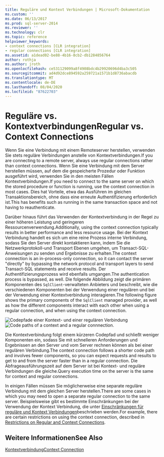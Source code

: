```yaml
---
title: Reguläre und Kontext Verbindungen | Microsoft-Dokumentation
ms.custom: ''
ms.date: 06/13/2017
ms.prod: sql-server-2014
ms.reviewer: ''
ms.technology: clr
ms.topic: reference
helpviewer_keywords:
- context connections [CLR integration]
- regular connections [CLR integration]
ms.assetid: a1dead02-be88-4b16-8cb2-db1284856764
author: rothja
ms.author: jroth
ms.openlocfilehash: ce531129099a8f4908bdc4b29920696d4ba3c505
ms.sourcegitcommit: ad4d92dce894592a259721a1571b1d8736abacdb
ms.translationtype: MT
ms.contentlocale: de-DE
ms.lasthandoff: 08/04/2020
ms.locfileid: "87622703"
---
```

# <a name="regular-vs-context-connections"></a><span data-ttu-id="624a6-102">Reguläre vs. Kontextverbindungen</span><span class="sxs-lookup"><span data-stu-id="624a6-102">Regular vs. Context Connections</span></span>
  <span data-ttu-id="624a6-103">Wenn Sie eine Verbindung mit einem Remoteserver herstellen, verwenden Sie stets reguläre Verbindungen anstelle von Kontextverbindungen.</span><span class="sxs-lookup"><span data-stu-id="624a6-103">If you are connecting to a remote server, always use regular connections rather than context connections.</span></span> <span data-ttu-id="624a6-104">Wenn Sie eine Verbindung mit dem Server herstellen müssen, auf dem die gespeicherte Prozedur oder Funktion ausgeführt wird, verwenden Sie in den meisten Fällen Kontextverbindungen.</span><span class="sxs-lookup"><span data-stu-id="624a6-104">If you need to connect to the same server on which the stored procedure or function is running, use the context connection in most cases.</span></span> <span data-ttu-id="624a6-105">Dies hat Vorteile, etwa das Ausführen im gleichen Transaktionsbereich, ohne dass eine erneute Authentifizierung erforderlich ist.</span><span class="sxs-lookup"><span data-stu-id="624a6-105">This has benefits such as running in the same transaction space and not having to reauthenticate.</span></span>  
  
 <span data-ttu-id="624a6-106">Darüber hinaus führt das Verwenden der Kontextverbindung in der Regel zu einer höheren Leistung und geringeren Ressourcenverwendung.</span><span class="sxs-lookup"><span data-stu-id="624a6-106">Additionally, using the context connection typically results in better performance and less resource usage.</span></span> <span data-ttu-id="624a6-107">Bei der Kontext Verbindung handelt es sich um eine reine Prozess interne Verbindung, sodass Sie den Server direkt kontaktieren kann, indem Sie die Netzwerkprotokoll-und Transport Ebenen umgehen, um Transact-SQL-Anweisungen zu senden und Ergebnisse zu erhalten.</span><span class="sxs-lookup"><span data-stu-id="624a6-107">The context connection is an in-process-only connection, so it can contact the server "directly" by bypassing the network protocol and transport layers to send Transact-SQL statements and receive results.</span></span> <span data-ttu-id="624a6-108">Der Authentifizierungsprozess wird ebenfalls umgangen.</span><span class="sxs-lookup"><span data-stu-id="624a6-108">The authentication process is bypassed, as well.</span></span> <span data-ttu-id="624a6-109">Die folgende Abbildung zeigt die primären Komponenten des `SqlClient`-verwalteten Anbieters und beschreibt, wie die verschiedenen Komponenten bei der Verwendung einer regulären und bei der Verwendung einer Kontextverbindung interagieren.</span><span class="sxs-lookup"><span data-stu-id="624a6-109">The following figure shows the primary components of the `SqlClient` managed provider, as well as how the different components interact with each other when using a regular connection, and when using the context connection.</span></span>  
  
 <span data-ttu-id="624a6-110">![Codepfade einer Kontext- und einer regulären Verbindung](../../../database-engine/dev-guide/media/clrintdataaccess.gif "Codepfade einer Kontext- und einer regulären Verbindung")</span><span class="sxs-lookup"><span data-stu-id="624a6-110">![Code paths of a context and a regular connnection.](../../../database-engine/dev-guide/media/clrintdataaccess.gif "Code paths of a context and a regular connnection.")</span></span>  
  
 <span data-ttu-id="624a6-111">Die Kontextverbindung folgt einem kürzeren Codepfad und schließt weniger Komponenten ein, sodass Sie mit schnelleren Anforderungen und Ergebnissen an den Server und vom Server rechnen können als bei einer regulären Verbindung.</span><span class="sxs-lookup"><span data-stu-id="624a6-111">The context connection follows a shorter code path and involves fewer components, so you can expect requests and results to get to and from the server faster than in a regular connection.</span></span> <span data-ttu-id="624a6-112">Die Abfrageausführungszeit auf dem Server ist bei Kontext- und reguläre Verbindungen die gleiche.</span><span class="sxs-lookup"><span data-stu-id="624a6-112">Query execution time on the server is the same for context and regular connections.</span></span>  
  
 <span data-ttu-id="624a6-113">In einigen Fällen müssen Sie möglicherweise eine separate reguläre Verbindung mit dem gleichen Server herstellen.</span><span class="sxs-lookup"><span data-stu-id="624a6-113">There are some cases in which you may need to open a separate regular connection to the same server.</span></span> <span data-ttu-id="624a6-114">Beispielsweise gibt es bestimmte Einschränkungen bei der Verwendung der Kontext Verbindung, die unter [Einschränkungen für reguläre und Kontext Verbindungen](context-connections-and-regular-connections-restrictions.md)beschrieben werden.</span><span class="sxs-lookup"><span data-stu-id="624a6-114">For example, there are certain restrictions on using the context connection, described in [Restrictions on Regular and Context Connections](context-connections-and-regular-connections-restrictions.md).</span></span>  
  
## <a name="see-also"></a><span data-ttu-id="624a6-115">Weitere Informationen</span><span class="sxs-lookup"><span data-stu-id="624a6-115">See Also</span></span>  
 [<span data-ttu-id="624a6-116">Kontextverbindung</span><span class="sxs-lookup"><span data-stu-id="624a6-116">Context Connection</span></span>](context-connection.md)  
  
  

